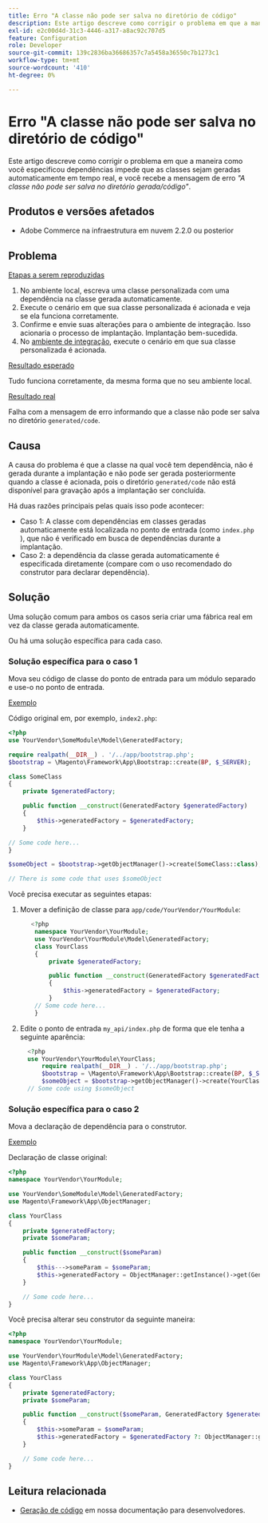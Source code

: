 ```yaml
---
title: Erro "A classe não pode ser salva no diretório de código"
description: Este artigo descreve como corrigir o problema em que a maneira como você especificou dependências impede que as classes sejam geradas automaticamente em tempo real, e você recebe a mensagem de erro *"A classe não pode ser salva no diretório gerado/de código"*.
exl-id: e2c00d4d-31c3-4446-a317-a8ac92c707d5
feature: Configuration
role: Developer
source-git-commit: 139c2836ba36686357c7a5458a36550c7b1273c1
workflow-type: tm+mt
source-wordcount: '410'
ht-degree: 0%

---
```


# Erro &quot;A classe não pode ser salva no diretório de código&quot;

Este artigo descreve como corrigir o problema em que a maneira como você especificou dependências impede que as classes sejam geradas automaticamente em tempo real, e você recebe a mensagem de erro *&quot;A classe não pode ser salva no diretório gerada/código&quot;*.

## Produtos e versões afetados

* Adobe Commerce na infraestrutura em nuvem 2.2.0 ou posterior

## Problema

<u>Etapas a serem reproduzidas</u>

1. No ambiente local, escreva uma classe personalizada com uma dependência na classe gerada automaticamente.
1. Execute o cenário em que sua classe personalizada é acionada e veja se ela funciona corretamente.
1. Confirme e envie suas alterações para o ambiente de integração. Isso acionaria o processo de implantação. Implantação bem-sucedida.
1. No [ambiente de integração](https://experienceleague.adobe.com/pt-br/docs/experience-cloud-kcs/kbarticles/ka-27242), execute o cenário em que sua classe personalizada é acionada.

<u>Resultado esperado</u>

Tudo funciona corretamente, da mesma forma que no seu ambiente local.

<u>Resultado real</u>

Falha com a mensagem de erro informando que a classe não pode ser salva no diretório `generated/code`.

## Causa

A causa do problema é que a classe na qual você tem dependência, não é gerada durante a implantação e não pode ser gerada posteriormente quando a classe é acionada, pois o diretório `generated/code` não está disponível para gravação após a implantação ser concluída.

Há duas razões principais pelas quais isso pode acontecer:

* Caso 1: A classe com dependências em classes geradas automaticamente está localizada no ponto de entrada (como `index.php` ), que não é verificado em busca de dependências durante a implantação.
* Caso 2: a dependência da classe gerada automaticamente é especificada diretamente (compare com o uso recomendado do construtor para declarar dependência).

## Solução

Uma solução comum para ambos os casos seria criar uma fábrica real em vez da classe gerada automaticamente.

Ou há uma solução específica para cada caso.

### Solução específica para o caso 1

Mova seu código de classe do ponto de entrada para um módulo separado e use-o no ponto de entrada.

<u>Exemplo</u>

Código original em, por exemplo, `index2.php`:

```php
<?php
use YourVendor\SomeModule\Model\GeneratedFactory;

require realpath(__DIR__) . '/../app/bootstrap.php';
$bootstrap = \Magento\Framework\App\Bootstrap::create(BP, $_SERVER);

class SomeClass
{
    private $generatedFactory;

    public function __construct(GeneratedFactory $generatedFactory)
    {
        $this->generatedFactory = $generatedFactory;
    }

// Some code here...
}

$someObject = $bootstrap->getObjectManager()->create(SomeClass::class);

// There is some code that uses $someObject
```

Você precisa executar as seguintes etapas:

1. Mover a definição de classe para `app/code/YourVendor/YourModule`:

   ```php
      <?php
       namespace YourVendor\YourModule;
       use YourVendor\YourModule\Model\GeneratedFactory;
       class YourClass
       {
           private $generatedFactory;
   
           public function __construct(GeneratedFactory $generatedFactory)
           {
               $this->generatedFactory = $generatedFactory;
           }
       // Some code here...
       }
   ```

1. Edite o ponto de entrada `my_api/index.php` de forma que ele tenha a seguinte aparência:

   ```php
     <?php
     use YourVendor\YourModule\YourClass;
         require realpath(__DIR__) . '/../app/bootstrap.php';
         $bootstrap = \Magento\Framework\App\Bootstrap::create(BP, $_SERVER);
         $someObject = $bootstrap->getObjectManager()->create(YourClass::class);
     // Some code using $someObject
   ```

### Solução específica para o caso 2

Mova a declaração de dependência para o construtor.

<u>Exemplo</u>

Declaração de classe original:

```php
<?php
namespace YourVendor\YourModule;

use YourVendor\SomeModule\Model\GeneratedFactory;
use Magento\Framework\App\ObjectManager;

class YourClass
{
    private $generatedFactory;
    private $someParam;

    public function __construct($someParam)
    {
        $this--->someParam = $someParam;
        $this->generatedFactory = ObjectManager::getInstance()->get(GeneratedFactory::class);
    }

    // Some code here...
}
```

Você precisa alterar seu construtor da seguinte maneira:

```php
<?php
namespace YourVendor\YourModule;

use YourVendor\YourModule\Model\GeneratedFactory;
use Magento\Framework\App\ObjectManager;

class YourClass
{
    private $generatedFactory;
    private $someParam;

    public function __construct($someParam, GeneratedFactory $generatedFactory = null)
    {
        $this->someParam = $someParam;
        $this->generatedFactory = $generatedFactory ?: ObjectManager::getInstance()->get(GeneratedFactory::class);
    }

    // Some code here...
}
```

## Leitura relacionada

* [Geração de código](https://developer.adobe.com/commerce/php/development/components/code-generation/) em nossa documentação para desenvolvedores.
